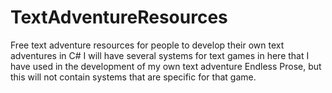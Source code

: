 # TextAdventureResources
Free text adventure resources for people to develop their own text adventures in C#
I will have several systems for text games in here that I have used in the development of my own text adventure Endless Prose, but this will not contain systems that are specific for that game.
